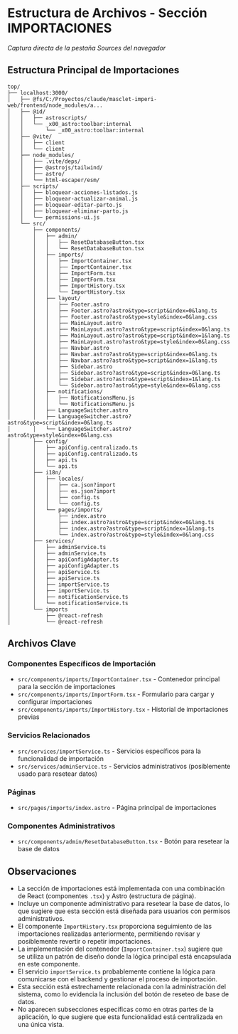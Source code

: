 # Estructura de Archivos - Sección IMPORTACIONES

*Captura directa de la pestaña Sources del navegador*

## Estructura Principal de Importaciones

```plaintext
top/
├── localhost:3000/
│   ├── @fs/C:/Proyectos/claude/masclet-imperi-web/frontend/node_modules/a...
│   ├── @id/
│   │   ├── astroscripts/
│   │   └── _x00_astro:toolbar:internal
│   │       └── _x00_astro:toolbar:internal
│   ├── @vite/
│   │   ├── client
│   │   └── client
│   ├── node_modules/
│   │   ├── .vite/deps/
│   │   ├── @astrojs/tailwind/
│   │   ├── astro/
│   │   └── html-escaper/esm/
│   ├── scripts/
│   │   ├── bloquear-acciones-listados.js
│   │   ├── bloquear-actualizar-animal.js
│   │   ├── bloquear-editar-parto.js
│   │   ├── bloquear-eliminar-parto.js
│   │   └── permissions-ui.js
│   └── src/
│       ├── components/
│       │   ├── admin/
│       │   │   ├── ResetDatabaseButton.tsx
│       │   │   └── ResetDatabaseButton.tsx
│       │   ├── imports/
│       │   │   ├── ImportContainer.tsx
│       │   │   ├── ImportContainer.tsx
│       │   │   ├── ImportForm.tsx
│       │   │   ├── ImportForm.tsx
│       │   │   ├── ImportHistory.tsx
│       │   │   └── ImportHistory.tsx
│       │   ├── layout/
│       │   │   ├── Footer.astro
│       │   │   ├── Footer.astro?astro&type=script&index=0&lang.ts
│       │   │   ├── Footer.astro?astro&type=style&index=0&lang.css
│       │   │   ├── MainLayout.astro
│       │   │   ├── MainLayout.astro?astro&type=script&index=0&lang.ts
│       │   │   ├── MainLayout.astro?astro&type=script&index=1&lang.ts
│       │   │   ├── MainLayout.astro?astro&type=style&index=0&lang.css
│       │   │   ├── Navbar.astro
│       │   │   ├── Navbar.astro?astro&type=script&index=0&lang.ts
│       │   │   ├── Navbar.astro?astro&type=script&index=1&lang.ts
│       │   │   ├── Sidebar.astro
│       │   │   ├── Sidebar.astro?astro&type=script&index=0&lang.ts
│       │   │   ├── Sidebar.astro?astro&type=script&index=1&lang.ts
│       │   │   └── Sidebar.astro?astro&type=style&index=0&lang.css
│       │   ├── notifications/
│       │   │   ├── NotificationsMenu.js
│       │   │   └── NotificationsMenu.js
│       │   ├── LanguageSwitcher.astro
│       │   ├── LanguageSwitcher.astro?astro&type=script&index=0&lang.ts
│       │   └── LanguageSwitcher.astro?astro&type=style&index=0&lang.css
│       ├── config/
│       │   ├── apiConfig.centralizado.ts
│       │   ├── apiConfig.centralizado.ts
│       │   ├── api.ts
│       │   └── api.ts
│       ├── i18n/
│       │   ├── locales/
│       │   │   ├── ca.json?import
│       │   │   ├── es.json?import
│       │   │   ├── config.ts
│       │   │   └── config.ts
│       │   └── pages/imports/
│       │       ├── index.astro
│       │       ├── index.astro?astro&type=script&index=0&lang.ts
│       │       ├── index.astro?astro&type=script&index=1&lang.ts
│       │       └── index.astro?astro&type=style&index=0&lang.css
│       ├── services/
│       │   ├── adminService.ts
│       │   ├── adminService.ts
│       │   ├── apiConfigAdapter.ts
│       │   ├── apiConfigAdapter.ts
│       │   ├── apiService.ts
│       │   ├── apiService.ts
│       │   ├── importService.ts
│       │   ├── importService.ts
│       │   ├── notificationService.ts
│       │   └── notificationService.ts
│       └── imports
│           ├── @react-refresh
│           └── @react-refresh
```

## Archivos Clave

### Componentes Específicos de Importación
- `src/components/imports/ImportContainer.tsx` - Contenedor principal para la sección de importaciones
- `src/components/imports/ImportForm.tsx` - Formulario para cargar y configurar importaciones
- `src/components/imports/ImportHistory.tsx` - Historial de importaciones previas

### Servicios Relacionados
- `src/services/importService.ts` - Servicios específicos para la funcionalidad de importación
- `src/services/adminService.ts` - Servicios administrativos (posiblemente usado para resetear datos)

### Páginas
- `src/pages/imports/index.astro` - Página principal de importaciones

### Componentes Administrativos
- `src/components/admin/ResetDatabaseButton.tsx` - Botón para resetear la base de datos

## Observaciones

- La sección de importaciones está implementada con una combinación de React (componentes `.tsx`) y Astro (estructura de página).
- Incluye un componente administrativo para resetear la base de datos, lo que sugiere que esta sección está diseñada para usuarios con permisos administrativos.
- El componente `ImportHistory.tsx` proporciona seguimiento de las importaciones realizadas anteriormente, permitiendo revisar y posiblemente revertir o repetir importaciones.
- La implementación del contenedor (`ImportContainer.tsx`) sugiere que se utiliza un patrón de diseño donde la lógica principal está encapsulada en este componente.
- El servicio `importService.ts` probablemente contiene la lógica para comunicarse con el backend y gestionar el proceso de importación.
- Esta sección está estrechamente relacionada con la administración del sistema, como lo evidencia la inclusión del botón de reseteo de base de datos.
- No aparecen subsecciones específicas como en otras partes de la aplicación, lo que sugiere que esta funcionalidad está centralizada en una única vista.
